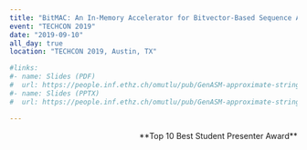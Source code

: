 ```yaml
---
title: "BitMAC: An In-Memory Accelerator for Bitvector-Based Sequence Alignment of Both Short and Long Genomic Reads"
event: "TECHCON 2019"
date: "2019-09-10"
all_day: true
location: "TECHCON 2019, Austin, TX"

#links:
#- name: Slides (PDF)
#  url: https://people.inf.ethz.ch/omutlu/pub/GenASM-approximate-string-matching-framework-for-genome-analysis_ARMSummit20-long-talk.pdf
#- name: Slides (PPTX)
#  url: https://people.inf.ethz.ch/omutlu/pub/GenASM-approximate-string-matching-framework-for-genome-analysis_ARMSummit20-long-talk.pptx

---
```


<div style="text-align: right"> **Top 10 Best Student Presenter Award** </div>
